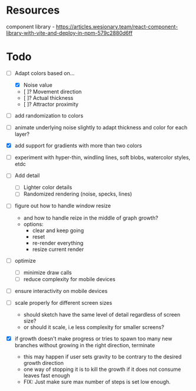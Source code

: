 # Resources
component library - https://articles.wesionary.team/react-component-library-with-vite-and-deploy-in-npm-579c2880d6ff

# Todo
- [ ] Adapt colors based on...
  - [X] Noise value
  - [ ]? Movement direction
  - [ ]? Actual thickness
  - [ ]? Attractor proximity

- [ ] add randomization to colors

- [ ] animate underlying noise slightly to adapt thickness and color for each layer?

- [X] add support for gradients with more than two colors

- [ ] experiment with hyper-thin, windling lines, soft blobs, watercolor styles, etdc

- [ ] Add detail
  - [ ] Lighter color details
  - [ ] Randomized rendering (noise, specks, lines)

- [ ] figure out how to handle window resize
  * and how to handle reize in the middle of graph growth?
  * options:
    * clear and keep going
    * reset
    * re-render everything
    * resize current render

- [ ] optimize
  - [ ] minimize draw calls
  - [ ] reduce complexity for mobile devices

- [ ] ensure interactivity on mobile devices

- [ ] scale properly for different screen sizes
  * should sketch have the same level of detail regardless of screen size?
  * or should it scale, i.e less complexity for smaller screens?

- [X] if growth doesn't make progress or tries to spawn too many new branches without growing in the right direction, terminate
  * this may happen if user sets gravity to be contrary to the desired growth direction
  * one way of stopping it is to kill the growth if it does not consume leaves fast enough
  * FIX: Just make sure max number of steps is set low enough.